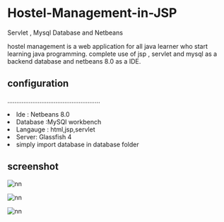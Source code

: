 # Hostel-Management-in-JSP
Servlet , Mysql Database and Netbeans

hostel management is a web application for all java learner who start learning java programming. complete use of jsp , servlet and mysql as a backend database and netbeans 8.0 as a IDE.


## configuration

....................................................
<li>Ide : Netbeans 8.0 </li>

<li>Database :MySQl workbench</li>

<li>Langauge : html,jsp,servlet</li>

<li>Server: Glassfish 4</li>

<li> simply import database in database folder </li>


## screenshot

![nn](https://user-images.githubusercontent.com/12325386/28956677-cf34e89a-7920-11e7-8799-e4054af33e22.JPG)

![nn](https://user-images.githubusercontent.com/12325386/28956710-f182a6bc-7920-11e7-95b3-e8c72760b0f8.JPG)

![nn](https://user-images.githubusercontent.com/12325386/28957851-6ff38e44-7926-11e7-8125-ff64e7640880.JPG)
